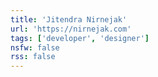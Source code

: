 ```yaml
---
title: 'Jitendra Nirnejak'
url: 'https://nirnejak.com'
tags: ['developer', 'designer']
nsfw: false
rss: false
---
```

